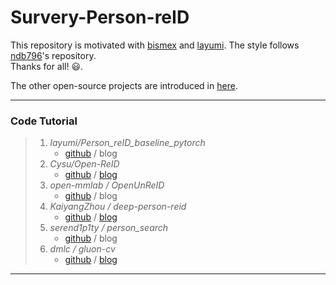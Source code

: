 # Survery-Person-reID
This repository is motivated with [bismex](https://github.com/bismex/Awesome-person-re-identification) and [layumi](https://github.com/layumi/Person_reID_baseline_pytorch). The style follows [ndb796](https://github.com/ndb796/Deep-Learning-Paper-Review-and-Practice)'s repository. <br/> Thanks for all! :smiley:. <br/> 

The other open-source projects are introduced in [here](https://awesomeopensource.com/projects/person-reid).


---
### Code Tutorial
> 1) *layumi/Person_reID_baseline_pytorch*
>    * [github](https://github.com/layumi/Person_reID_baseline_pytorch) / blog 
> 2) *Cysu/Open-ReID* 
>    * [github](https://github.com/Cysu/open-reid) / [blog](https://cysu.github.io/open-reid/index.html)
> 3) *open-mmlab / OpenUnReID* 
>    * [github](https://github.com/open-mmlab/OpenUnReID) / blog
> 4) *KaiyangZhou / deep-person-reid*
>    * [github](https://github.com/KaiyangZhou/deep-person-reid) / [blog](https://kaiyangzhou.github.io/deep-person-reid/)
> 5) *serend1p1ty / person_search*
>    * [github](https://github.com/serend1p1ty/person_search) / blog
> 6) *dmlc / gluon-cv*
>    * [github](https://github.com/dmlc/gluon-cv) / [blog](https://cv.gluon.ai/)
---
